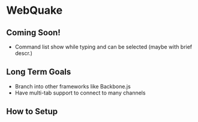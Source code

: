 # WebQuake

## Coming Soon!
* Command list show while typing and can be selected (maybe with brief descr.)

## Long Term Goals
* Branch into other frameworks like Backbone.js
* Have multi-tab support to connect to many channels

## How to Setup
